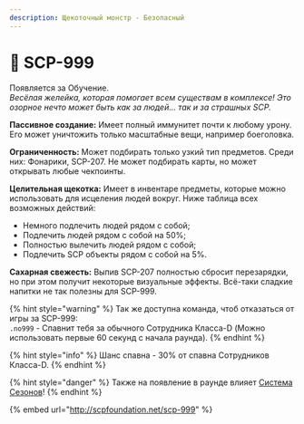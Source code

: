```yaml
---
description: Щекоточный монстр - Безопасный
---
```


# 🐸 SCP-999

Появляется за Обучение.\
_Весёлая желейка, которая помогает всем существам в комплексе! Это озорное нечто может быть как за людей... так и за страшных SCP._

**Пассивное создание:** Имеет полный иммунитет почти к любому урону. Его может уничтожить только масштабные вещи, например боеголовка.

**Ограниченность:** Может подбирать только узкий тип предметов. Среди них: Фонарики, SCP-207. Не может подбирать карты, но может открывать любые чекпоинты.

**Целительная щекотка:** Имеет в инвентаре предметы, которые можно использовать для исцеления людей вокруг. Ниже таблица всех возможных действий:

* Немного подлечить людей рядом с собой;
* Подлечить людей рядом с собой на 50%;
* Полностью вылечить людей рядом с собой;
* Подлечить SCP объекты рядом с собой на 5%.

**Сахарная свежесть:** Выпив SCP-207 полностью сбросит перезарядки, но при этом получит некоторые визуальные эффекты. Всё-таки сладкие напитки не так полезны для SCP-999.

{% hint style="warning" %}
Так же доступна команда, чтоб отказаться от игры за SCP-999:\
`.no999` - Спавнит тебя за обычного Сотрудника Класса-D (Можно использовать первые 60 секунд с начала раунда).
{% endhint %}

{% hint style="info" %}
Шанс спавна - 30% от спавна Сотрудников Класса-D.
{% endhint %}

{% hint style="danger" %}
Также на появление в раунде влияет [Система Сезонов](../server-systems/seasons-system.md)!
{% endhint %}

{% embed url="http://scpfoundation.net/scp-999" %}
